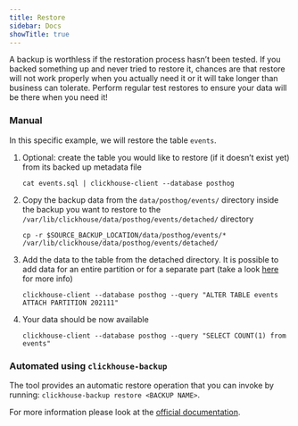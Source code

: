 ```yaml
---
title: Restore
sidebar: Docs
showTitle: true
---
```


A backup is worthless if the restoration process hasn’t been tested. If you backed something up and never tried to restore it, chances are that restore will not work properly when you actually need it or it will take longer than business can tolerate. Perform regular test restores to ensure your data will be there when you need it!

### Manual
In this specific example, we will restore the table `events`.

1. Optional: create the table you would like to restore (if it doesn’t exist yet) from its backed up metadata file
    ```shell
    cat events.sql | clickhouse-client --database posthog
    ```

1. Copy the backup data from the `data/posthog/events/` directory inside the backup you want to restore to the `/var/lib/clickhouse/data/posthog/events/detached/` directory
    ```shell
    cp -r $SOURCE_BACKUP_LOCATION/data/posthog/events/* /var/lib/clickhouse/data/posthog/events/detached/
    ```

1. Add the data to the table from the detached directory. It is possible to add data for an entire partition or for a separate part (take a look [here](https://clickhouse.com/docs/en/sql-reference/statements/alter/partition/#alter-how-to-specify-part-expr) for more info)
    ```shell
    clickhouse-client --database posthog --query "ALTER TABLE events ATTACH PARTITION 202111"
    ```

1. Your data should be now available
    ```shell
    clickhouse-client --database posthog --query "SELECT COUNT(1) from events"
    ````

### Automated using `clickhouse-backup`
The tool provides an automatic restore operation that you can invoke by running: `clickhouse-backup restore <BACKUP NAME>`.

For more information please look at the [official documentation](https://github.com/AlexAkulov/clickhouse-backup).
